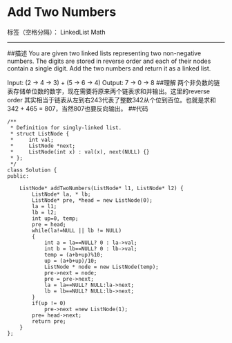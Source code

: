 # Add Two Numbers

标签（空格分隔）： LinkedList Math

---

##描述
You are given two linked lists representing two non-negative numbers. The digits are stored in reverse order and each of their nodes contain a single digit. Add the two numbers and return it as a linked list.

Input: (2 -> 4 -> 3) + (5 -> 6 -> 4)
Output: 7 -> 0 -> 8
##理解
两个非负数的链表存储单位数的数字，现在需要将原来两个链表求和并输出。这里的reverse order 其实相当于链表从左到右243代表了整数342从个位到百位。也就是求和342 + 465 = 807，当然807也要反向输出。
##代码
```
/**
 * Definition for singly-linked list.
 * struct ListNode {
 *     int val;
 *     ListNode *next;
 *     ListNode(int x) : val(x), next(NULL) {}
 * };
 */
class Solution {
public:
    
    ListNode* addTwoNumbers(ListNode* l1, ListNode* l2) {
        ListNode* la, * lb;
        ListNode* pre, *head = new ListNode(0);
        la = l1;
        lb = l2;
        int up=0, temp;
        pre = head;
        while(la!=NULL || lb != NULL)
        {
            int a = la==NULL? 0 : la->val;
            int b = lb==NULL? 0 : lb->val;
            temp = (a+b+up)%10;
            up = (a+b+up)/10;
            ListNode * node = new ListNode(temp);
            pre->next = node;
            pre = pre->next;
            la = la==NULL? NULL:la->next;
            lb = lb==NULL? NULL:lb->next;
        }
        if(up != 0)
            pre->next =new ListNode(1);
        pre= head->next;
        return pre;
    }
};
```


